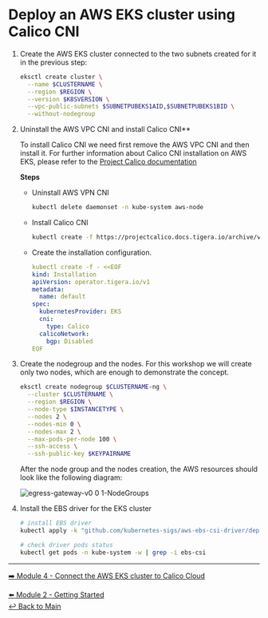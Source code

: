 # Deploy an AWS EKS cluster using Calico CNI

1. Create the AWS EKS cluster connected to the two subnets created for it in the previous step:
   
   ```bash
   eksctl create cluster \
     --name $CLUSTERNAME \
     --region $REGION \
     --version $K8SVERSION \
     --vpc-public-subnets $SUBNETPUBEKS1AID,$SUBNETPUBEKS1BID \
     --without-nodegroup
   ```
2. Uninstall the AWS VPC CNI and install Calico CNI**
   
   To install Calico CNI we need first remove the AWS VPC CNI and then install it.
   For further information about Calico CNI installation on AWS EKS, please refer to the [Project Calico documentation](https://projectcalico.docs.tigera.io/getting-started/kubernetes/managed-public-cloud/eks)

   **Steps**
   
   - Uninstall AWS VPN CNI

     ```bash
     kubectl delete daemonset -n kube-system aws-node
     ```

   - Install Calico CNI
 
     ```bash
     kubectl create -f https://projectcalico.docs.tigera.io/archive/v3.23/manifests/tigera-operator.yaml
     ```

   - Create the installation configuration.

     ```yaml
     kubectl create -f - <<EOF
     kind: Installation
     apiVersion: operator.tigera.io/v1
     metadata:
       name: default
     spec:
       kubernetesProvider: EKS
       cni:
         type: Calico
       calicoNetwork:
         bgp: Disabled
     EOF
     ```

3. Create the nodegroup and the nodes. For this workshop we will create only two nodes, which are enough to demonstrate the concept.

   ```bash
   eksctl create nodegroup $CLUSTERNAME-ng \
     --cluster $CLUSTERNAME \
     --region $REGION \
     --node-type $INSTANCETYPE \
     --nodes 2 \
     --nodes-min 0 \
     --nodes-max 2 \
     --max-pods-per-node 100 \
     --ssh-access \
     --ssh-public-key $KEYPAIRNAME
   ```
   
   After the node group and the nodes creation, the AWS resources should look like the following diagram:

   ![egress-gateway-v0 0 1-NodeGroups](https://user-images.githubusercontent.com/104035488/204859583-b6349c4d-2689-4f13-813e-ef475c439feb.png)

4. Install the EBS driver for the EKS cluster

   ```bash
   # install EBS driver
   kubectl apply -k "github.com/kubernetes-sigs/aws-ebs-csi-driver/deploy/kubernetes/overlays/stable/?ref=release-1.12"
   ```

   ```bash
   # check driver pods status
   kubectl get pods -n kube-system -w | grep -i ebs-csi
   ```

---

[:arrow_right: Module 4 - Connect the AWS EKS cluster to Calico Cloud](/modules/module-4-connect-calicocloud.md) <br>

[:arrow_left: Module 2 - Getting Started](/modules/module-2-getting-started.md)  
[:leftwards_arrow_with_hook: Back to Main](/README.md)  